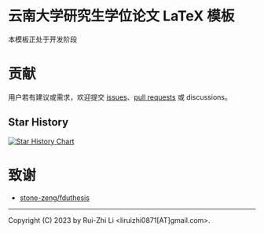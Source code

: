 # 云南大学研究生学位论文 LaTeX 模板
本模板正处于开发阶段
# 贡献

用户若有建议或需求，欢迎提交 [issues](https://github.com/Astro-Lee/YNUthesis/issues)、[pull requests](https://github.com/Astro-Lee/YNUthesis/pulls) 或 discussions。

## Star History

[![Star History Chart](https://api.star-history.com/svg?repos=Astro-Lee/YNU-thesis-bachelor,Astro-Lee/YNUthesis&type=Date)](https://star-history.com/#Astro-Lee/YNU-thesis-bachelor&Astro-Lee/YNUthesis&Date)

# 致谢
- [stone-zeng/fduthesis](https://github.com/stone-zeng/fduthesis)
---
Copyright (C) 2023 by Rui-Zhi Li <liruizhi0871[AT]gmail.com>.
